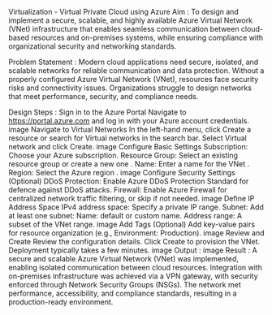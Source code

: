 Virtualization - Virtual Private Cloud using Azure
Aim :
To design and implement a secure, scalable, and highly available Azure Virtual Network (VNet) infrastructure that enables seamless communication between cloud-based resources and on-premises systems, while ensuring compliance with organizational security and networking standards.

Problem Statement :
Modern cloud applications need secure, isolated, and scalable networks for reliable communication and data protection. Without a properly configured Azure Virtual Network (VNet), resources face security risks and connectivity issues. Organizations struggle to design networks that meet performance, security, and compliance needs.

Design Steps :
Sign in to the Azure Portal Navigate to https://portal.azure.com and log in with your Azure account credentials.
image
Navigate to Virtual Networks In the left-hand menu, click Create a resource or search for Virtual networks in the search bar. Select Virtual network and click Create.
image
Configure Basic Settings Subscription: Choose your Azure subscription. Resource Group: Select an existing resource group or create a new one . Name: Enter a name for the VNet . Region: Select the Azure region .
image
Configure Security Settings (Optional) DDoS Protection: Enable Azure DDoS Protection Standard for defence against DDoS attacks. Firewall: Enable Azure Firewall for centralized network traffic filtering, or skip if not needed.
image
Define IP Address Space IPv4 address space: Specify a private IP range. Subnet: Add at least one subnet: Name: default or custom name. Address range: A subset of the VNet range.
image
Add Tags (Optional) Add key-value pairs for resource organization (e.g., Environment: Production).
image
Review and Create Review the configuration details. Click Create to provision the VNet. Deployment typically takes a few minutes.
image
Output :
image
Result :
A secure and scalable Azure Virtual Network (VNet) was implemented, enabling isolated communication between cloud resources. Integration with on-premises infrastructure was achieved via a VPN gateway, with security enforced through Network Security Groups (NSGs). The network met performance, accessibility, and compliance standards, resulting in a production-ready environment.
